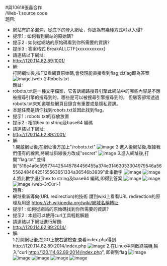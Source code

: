 #與10618張鑫合作\
/Web-1:source code\
題目:
 - 網站有許多漏洞，從底下的登入網址，你認為有幾種方式可以入侵?
 - 提示1 : 如何看到網站的原始碼?
 - 提示2 : 如何從網站的原始碼看到你所需要的資訊?
 - 提示3 : 答案格式 BreakALLCTF{xxxxxxxxxxx}
 - 請連結以下網址:
 - http://120.114.62.89:1001/ 
 - 解:\
打開網址後,按F12看網頁原始碼,會發現能直接看到flag,此flag即為答案\
![image](https://github.com/daniel-chang1260/CTF/blob/master/note/Photo/Web/2018-05-27%20(18).png)
/web-2:Robots.txt\
題目:
- robots.txt是一種文字檔案，它告訴網路搜尋引擎此網站中的哪些內容是不應被搜尋引擎的搜尋到的，哪些是可以被搜尋引擎搜尋到的。 但駭客卻常透過robots.txt來知道哪些網頁目錄含有重要或是隱私資訊。
- 本題任務是請你找到robots.txt並因此找到flag。
- 提示1 : robots.txt的存放放置
- 提示2 : 相關hex to string及base64 編碼
- 請連結以下網址:
- http://120.114.62.89:2001/ 
- 解:\
1.開啟網址後,在網址後方加上"/robots.txt"
![image](https://github.com/daniel-chang1260/CTF/blob/master/note/Photo/Web/2018-05-27%20(2).png)
2.進入後網站後,根據我們僅有的線索,將網址斜線後方改成"secret"
![image](https://github.com/daniel-chang1260/CTF/blob/master/note/Photo/Web/2018-05-27%20(3).png)
3.進入網址後,打開"flag.txt",並得到"516e4a6c595774425445784456455a374e31463053304979546a5655624846425155563651334a36546b3939"此串數字
![image](https://github.com/daniel-chang1260/CTF/blob/master/note/Photo/Web/2018-05-27%20(4).png)
![image](https://github.com/daniel-chang1260/CTF/blob/master/note/Photo/Web/2018-05-27%20(5).png)
4.將此數字進行hex to string及base64 編碼,即得到答案
![image](https://github.com/daniel-chang1260/CTF/blob/master/note/Photo/Web/2018-05-27%20(6).png)
![image](https://github.com/daniel-chang1260/CTF/blob/master/note/Photo/Web/2018-05-27%20(7).png)
![image](https://github.com/daniel-chang1260/CTF/blob/master/note/Photo/Web/2018-05-27%20(9).png)
/web-3:Curl-1\
題目:
- 網址重新導向(URL redirection)的技術 請到wiki上看看URL redirection的原理及用途 https://zh.wikipedia.org/wiki/網域名稱轉址 
- 提示1 : 如何從網站的原始碼找到你所需要的資訊?
- 提示2 : 本題可以使用curl工具輕鬆解題
- 請連結以下網址進行解題: 
- http://120.114.62.89:2014/ 
- 解:\
1.打開網址後,在GO上按右鍵檢查,查看index.php得到http://120.114.62.89:2014/index.php
![image](https://github.com/daniel-chang1260/CTF/blob/master/note/Photo/Web/2018-05-27%20(19).png)
2.在Linux中開啟終端機,輸入"curl http://120.114.62.89:2014/index.php", 即得到flag
![image](https://github.com/daniel-chang1260/CTF/blob/master/note/Photo/Web/2018-05-27%20(11).png)
![image](https://github.com/daniel-chang1260/CTF/blob/master/note/Photo/Web/2018-05-27%20(13).png)
![image](https://github.com/daniel-chang1260/CTF/blob/master/note/Photo/Web/2018-05-27%20(14).png)
![image](https://github.com/daniel-chang1260/CTF/blob/master/note/Photo/Web/2018-05-27%20(15).png)
![image](https://github.com/daniel-chang1260/CTF/blob/master/note/Photo/Web/2018-05-27%20(17).png)
